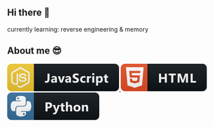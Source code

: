 ## Hi there 👋
currently learning: reverse engineering & memory

## About me 😎

 <a href="#">
    <img src="languages/js.svg" alt="" style="vertical-align:top margin:6px 4px">
  </a>  
  <a href="#">
    <img src="languages/html.svg" alt="" style="vertical-align:top margin:6px 4px">
  </a>  
   <a href="#">
    <img src="languages/python.svg" alt="" style="vertical-align:top margin:6px 4px">
  </a>  
<!---
rbx-xxi/rbx-xxi is a ✨ special ✨ repository because its `README.md` (this file) appears on your GitHub profile.
You can click the Preview link to take a look at your changes.
--->
